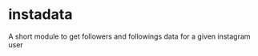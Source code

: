 instadata
=========

A short module to get followers and followings data for a given instagram user
